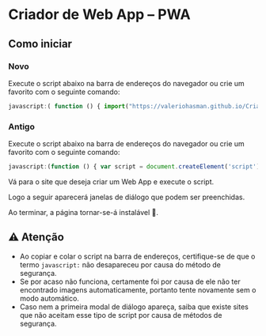 # Criador de Web App – PWA

## Como iniciar

### Novo

Execute o script abaixo na barra de endereços do navegador ou crie um favorito com o seguinte comando:

```javascript
javascript:( function () { import("https://valeriohasman.github.io/CriarWebAppPWA/instalar.js") })();
```

### Antigo
Execute o script abaixo na barra de endereços do navegador ou crie um favorito com o seguinte comando:

```javascript
javascript:(function () { var script = document.createElement('script'); script.src="https://valeriohasman.github.io/CriarWebAppPWA/CriarManifest.js"; document.body.append(script); })();
```

Vá para o site que deseja criar um Web App e execute o script.

Logo a seguir aparecerá janelas de diálogo que podem ser preenchidas.

Ao terminar, a página tornar-se-á instalável 🙂.

## ⚠️ Atenção
* Ao copiar e colar o script na barra de endereços, certifique-se de que o termo `javascript:` não desapareceu por causa do método de segurança.
* Se por acaso não funciona, certamente foi por causa de ele não ter encontrado imagens automaticamente, portanto tente novamente sem o modo automático.
* Caso nem a primeira modal de diálogo apareça, saiba que existe sites que não aceitam esse tipo de script por causa de métodos de segurança.
